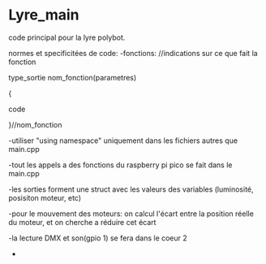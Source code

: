 # Lyre_main
code principal pour la lyre polybot. 


normes et specificitées de code:
-fonctions:
//indications sur ce que fait la fonction

type_sortie nom_fonction(parametres)

{

  code
  
}//nom_fonction

-utiliser "using namespace" uniquement dans les fichiers autres que main.cpp 

-tout les appels a des fonctions du raspberry pi pico se fait dans le main.cpp

-les sorties forment une struct avec les valeurs des variables (luminosité, posisiton moteur, etc) 

-pour le mouvement des moteurs: on calcul l'écart entre la position réelle du moteur, et on cherche a réduire cet écart

-la lecture DMX et son(gpio 1) se fera dans le coeur 2 

-
